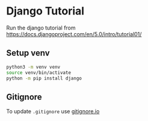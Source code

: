 # Django Tutorial
Run the django tutorial from https://docs.djangoproject.com/en/5.0/intro/tutorial01/

## Setup venv

```sh
python3 -m venv venv
source venv/bin/activate
python -m pip install django
```

## Gitignore

To update `.gitignore` use [gitignore.io](https://www.gitignore.io)